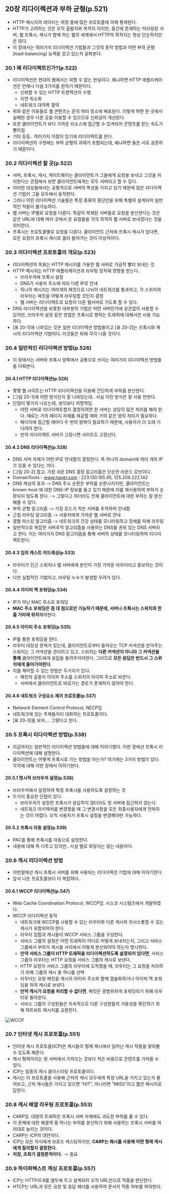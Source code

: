 ## 20장 리다이렉션과 부하 균형(p.521)
- HTTP 메시지의 데이터는 여정 중에 많은 프로토콜에 의해 통제된다.
- HTTP가 고려하는 것은 오직 출발지와 목적지 이지만, 중간에 존재하는 미러링된 서버, 웹 프록시, 캐시가 함꼐 하는 웹의 세계에서 HTTP의 목적지는 항상 단순하지만은 않다.
- 이 장에서는 여러가지 리다이렉션 기법들과 그것의 동작 방법과 어떤 부하 균형(load-balancing) 능력을 갖고 있는지 살펴본다.

### 20.1 왜 리다이렉트인가?(p.522)
- 리다이렉션은 현대의 웹에서는 피할 수 없는 현실이다. 왜냐하면 HTTP 애플리케이션은 언제나 다음 3가지를 원하기 때문이다.
    - 신뢰할 수 있는 HTTP 트랜잭션의 수행
    - 지연 최소화
    - 네트워크 대역폭 절약
- 위와 같은 이유들로 웹 콘텐츠는 흔히 여러 장소에 배포된다. 이렇게 하면 한 곳에서 실패한 경우 다른 곳을 이용할 수 있으므로 신뢰성이 개선된다.
- 또한 클라이언트가 보다 가까운 리소스에 접근할 수 있게되어 콘텐츠를 받는 속도가 빨라짐
- 기타 등등.. 여러가지 이점이 있기에 리다이렉트를 한다.
- 리다이렉션의 구현에는 부하 균형의 과제가 포함되는데, 왜냐하면 둘은 서로 공존하기 때문이다.

### 20.2 리다이렉션 할 곳(p.522)
- 서버, 프록시, 캐시, 게이트웨이는 클라이언트가 그들에게 요청을 보내고 그것을 처리한다는 관점에서 보면 클라이언트에게는 모두 서버라고 할 수 있다.
- 이러한 대상들에서는 공통적으로 서버의 특성을 가지고 있기 때문에 많은 리다이렉션 기법이 그들 모두에서 동작한다.
- 그러나 어떤 리다이렉션 기술들은 특정 종류의 종단만을 위해 특별히 설계되어 일반적인 적용이 불가능하다.
- 웹 서버는 IP별로 요청을 다룬다. 똑같이 복제된 서버들로 요청을 분산한다는 것은 같은 URL에 대해 여러 곳에서 온 요청들을 각각 최적의 웹 서버로 보내겠다는 것을 의미한다.
- 프록시는 프로토콜별로 요청을 다룬다. 클라이언트 근처에 프록시 캐시가 있다면, 모든 요청이 프록시 캐시로 흘러 들어가는 것이 이상적이다.

### 20.3 리다이렉션 프로토콜의 개요(p.523)
- 리다이렉션의 목표는 HTTP 메시지를 가용한 웹 서버로 가급적 빨리 보내는 것
- HTTP 메시지는 HTTP 애플리케이션과 라우팅 장치에 영향을 받는다.
    - 브라우저에 프록시 설정
    - DNS가 사용자 주소에 따라 다른 IP로 안내
    - 하나의 메시지는 여러개의 패킷으로 나뉘어 네트워크를 통과하고, 각 스위치와 라우터는 패킷을 어떻게 라우팅할 것인지 결정
    - 웹 서버는 리다이렉트로 요청이 다른 웹서버로 가도록 할 수 있다.
- DNS 리다이렉션을 비롯한 대부분의 기법은 어떤 서버인가에 상관없이 사용할 수 있지만, 브라우저 설정 같은 방법은 프록시로 향하는 트래픽에 대해서만 사용 가능하다.
- [표 20-1]에 나와있는 것은 일반 리다이렉션 방법들이고 [표 20-2]는 프록시와 캐시의 리다이렉션 기법이다. 이것들은 뒤에 각각 나올 것이다.

### 20.4 일반적인 리다이렉션 방법(p.526)
- 이 장에서는 서버와 프록시 양쪽에서 공통으로 쓰이는 여러가지 리다이렉션 방법들을 다뤄본다.

#### 20.4.1 HTTP 리다이렉션(p.526)
- 몇몇 웹 사이트는 HTTP 리다이렉션을 이용해 간단하게 부하를 분산한다.
- [그림 20-1]에 어떤 방식인지 잘 나와있는데.. 사실 이런 방식은 잘 사용 안한다.
- 단점이 몇가지 나오는데, 생각보다 치명적임.
    - 어떤 서버로 리다이렉트할지 결정하려면 원 서버는 상당히 많은 처리를 해야 한다. 때로는 거의 페이지 자체를 제공할 때와 거의 같은 양의 처리가 필요하다.
    - 페이지에 접근할 때마다 두 번의 왕복이 필요하기 때문에, 사용자가 더 오래 기다려야 한다.
    - 만약 리다이렉트 서버가 고장나면 사이트도 고장난다.

#### 20.4.2 DNS 리다이렉션(p.528)
- DNS 서버 자체가 어떤 IP로 안내할지 결정한다. 즉 하나의 domain에 여러 개의 IP가 있을 수 있다는 거다.
- [그림 20-2] 참고. 가장 쉬운 DNS 결정 알고리즘은 단순한 라운드 로빈이다.
- DomainTools - www.naver.com : 223.130.195.95, 125.209.222.142
- DNS 캐싱의 효과 -> DNS 주소 순환은 부하를 순환시키지만, 클라이언트는 known-host 에 대한 DNS-IP 정보를 들고 있기 때문에 이를 재사용하여 부하가 순환되지 않도록 한다. -> 그렇다고 하더라도 전체 클라이언트에 대한 부하는 잘 분산해줄 수 있다.
- 부하 균형 알고리즘 -> 가장 로드가 적은 서버를 추적하여 안내함
- 근접 라우팅 알고리즘 -> 사용자에게 가까운 웹 서버로 안내
- 결함 마스킹 알고리즘 -> 네트워크의 건강 상태를 모니터링하고 장애를 피해 라우팅
- 일반적으로 복잡한 서버추적 알고리즘을 사용하는 DNS를 권위 있는 DNS 서버라고 한다. 이는 여러가지 DNS 알고리즘을 통해 서버의 상태를 모니터링하여 리다이렉트한다.

#### 20.4.3 임의 캐스트 어드레싱(p.533)
- 라우터가 인근 스위치나 웹 서버에게 본인이 가장 가까운 라우터라고 홍보하는 것이다.
- 다만 실험적인 기법이고, 라우팅 누수가 발생할 우려가 있다.

#### 20.4.4 아이피 맥 포워딩(p.534)
- IP가 아닌 MAC 주소로 포워딩
- **MAC 주소 포워딩은 점 대 점으로만 가능하기 때문에, 서버나 프록시는 스위치와 한 홉 거리에 위치**해야한다.

#### 20.4.5 아이피 주소 포워딩(p.535)
- IP를 통한 포워딩을 한다.
- 라우터 대칭성 문제가 있는데, 클라이언트로부터 들어오는 TCP 커셕션을 받아주는 스위치는 그 커넥션을 관리하고 있고, 스위치는 **다른 커넥션이 아니라 그 커넥션을 통해** 클라이언트에게 응답을 돌려주어야한다. 그러므로 **모든 응답은 반드시 그 스위치에게 돌아가야한다.**
- 이를 제어할 수 있는 방법은 두가지가 있다.
    - 패킷의 출발지 아이피 주소를 스위치의 아이피 주소로 바꾼다.
    - 서버에서 클라이언트로 바로가는 경로가 존재하지 않아야 한다.

#### 20.4.6 네트워크 구성요소 제어 프로토콜(p.537)
- Network Element Control Protocol, NECP임
- 네트워크에 있는 주체들끼리 대화하는 프로토콜이다.
- [표 20-3]을 보자.... 그렇다고 한다.

### 20.5 프록시 리다이렉션 방법(p.538)
- 지금까지는 일반적인 리다이렉션 방법들에 대해 이야기했다. 이번 장에선 프록시 리다이렉션에 대해 설명한다.
- 클라이언트는 어떻게 프록시로 가는 방법을 아는가? 여기에는 3가지 방법이 있다. 각각에 대해 이번 장에서 이야기한다.

#### 20.5.1 명시적 브라우저 설정(p.538)
- 브라우저에서 설정하여 특정 프록시를 사용하도록 설정하는 것
- 두가지 중요한 단점이 있다.
    - 브라우저가 설정한 프록시가 응답하지 않더라도 원 서버에 접근하지 않는다.
    - 네트워크 아키텍처를 변경했을 때 그 변경사항을 모든 최종사용자에게 전파하는 것이 어렵다. 오직 사용자가 프록시 설정을 변경해야만 가능하다.

#### 20.5.2 프록시 자동 설정(p.539)
- PAC를 통해 프록시를 자동으로 설정한다.
- 내용에 대해 죽 다루고 있지만.. 사실 별로 와닿지는 않는 내용이다.

### 20.6 캐시 리다이렉션 방법
- 이번절에선 캐시 프록시 서버를 위해 사용되는 리다이렉션 기법에 대해 이야기한다.
- 앞서 나온 프로토콜보다 더 복잡하다..

#### 20.6.1 WCCP 리다이렉션(p.547)
- Web Cache Coordination Protocol, WCCP임. 시스코 시스템즈에서 개발하였다.
- WCCP 리다이렉션 동작
    - 네트워크에 WCCP를 사용할 수 있는 라우터와 다른 캐시와 의사소통할 수 있는 캐시가 포함되어야 한다.
    - 라우터 집합과 캐시들이 WCCP 서비스 그룹을 구성한다.
    - 서비스 그룹의 설정은 어떤 트래픽이 어디로 어떻게 보내지는지, 그리고 서비스 그룹에서 부하가 캐시들 사이에서 어떻게 분산되어야 하는지 명시한다.
    - **만약 서비스 그룹이 HTTP 트래픽을 리다이렉션하도록 설정되어 있다면**, 서비스 그룹의 라우터는 HTTP 요청을 서비스 그룹의 캐시로 보낸다.
    - HTTP 요청이 서비스 그룹의 라우터에 도착했을 때, 라우터는 그 요청을 처리하기 위해 그룹의 캐시 중 하나를 선택
    - 라우터는 요청 패킷을 캐시의 아이피 주소와 함께 캡슐화하거나 아이피 맥 포워딩을 하여 캐시로 보낸다.
    - **만약 캐시가 요청을 처리할 수 없다면**, 패킷은 광범위하게 포워딩되기 위해 라우터로 돌아온다.
    - 서비스 그룹의 구성원들은 지속적으로 다른 구성원들의 가용성을 확인하기 위해 하트비트 메시지를 교환한다.

![WCCP](https://www.cisco.com/c/dam/en/us/td/i/000001-100000/20001-25000/23501-24000/23810.ps/_jcr_content/renditions/23810.jpg)

### 20.7 인터넷 캐시 프로토콜(p.551)
- 인터넷 캐시 프로토콜(ICP)은 캐시들이 형제 캐시에서 일어난 캐시 적중을 찾아볼 수 있도록 해준다.
- 캐시 형제끼리는 원 서버에서 가져오는 것보다 적은 비용으로 콘텐츠를 가져올 수 있다.
- ICP는 일종의 캐시 클러스터링 프로토콜이다.
- 캐시는 이 프로토콜을 사용해 근처의 캐시 모두에게 특정 URL을 가지고 있는지 물어보고, 근처 캐시들은 가지고 있으면 "HIT", 아니라면 "MISS"라고 짧은 메시지로 답한다.

### 20.8 캐시 배열 라우팅 프로토콜(p.553)
- CARP임. 대량의 트래픽은 프록시 서버 자체에도 과도한 부하를 줄 수 있다.
- 이 문제에 대한 해결책 중 하나는 부하를 분산하기 위해 사용하는 프록시 서버를 여러대로 늘리는 것이다.
- CARP는 ICP의 대안이다.
- ICP는 모든 자식에게 브로드 캐스팅하지만, **CARP는 해시를 사용해 어떤 형제 캐시에게 질의할지 결정한다.**
- **저장, 조회가 결정론적이다.** -> 중요

### 20.9 하이퍼텍스트 캐싱 프로토콜(p.557)
- ICP는 HTTP/0.9를 염두에 두고 설계되어 오직 URL만으로 적중을 판단한다.
- HTCP는 URL과 모든 요청 및 응답 헤더를 사용하여 문서의 적중 여부를 파악한다.